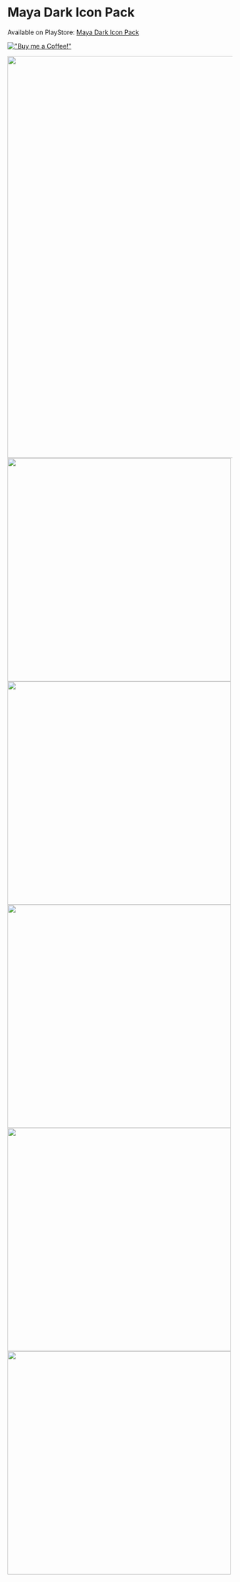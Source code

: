# Maya Dark Icon Pack
Available on PlayStore: [Maya Dark Icon Pack](https://play.google.com/store/apps/details?id=com.mayadarkicons.app)

[!["Buy me a Coffee!"](https://www.buymeacoffee.com/assets/img/custom_images/orange_img.png)](https://www.paypal.com/donate/?hosted_button_id=59HRA7X8F26VU)


<img src="https://github.com/lucianohorta/mayadarkicons/blob/main/marketing/coverplaystore.png" width="900" />
<img src="https://github.com/lucianohorta/mayadarkicons/blob/main/marketing/1.png" width="500" />
<img src="https://github.com/lucianohorta/mayadarkicons/blob/main/marketing/2.png" width="500" />
<img src="https://github.com/lucianohorta/mayadarkicons/blob/main/marketing/3.png" width="500" />
<img src="https://github.com/lucianohorta/mayadarkicons/blob/main/marketing/4.png" width="500" />
<img src="https://github.com/lucianohorta/mayadarkicons/blob/main/marketing/5.png" width="500" />
